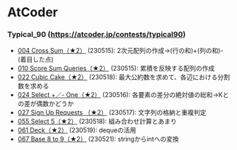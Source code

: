 # AtCoder

### Typical_90 (https://atcoder.jp/contests/typical90)
- [004 Cross Sum（★2）](https://atcoder.jp/contests/typical90/tasks/typical90_d) (230515): 2次元配列の作成→(行の和)+(列の和)-(着目した点)
- [010 Score Sum Queries（★2）](https://atcoder.jp/contests/typical90/tasks/typical90_j) (230515): 累積を反映する配列の作成
- [022 Cubic Cake（★2）](https://atcoder.jp/contests/typical90/tasks/typical90_v) (230518): 最大公約数を求めて、各辺における分割数を求める
- [024 Select +／- One（★2）](https://atcoder.jp/contests/typical90/tasks/typical90_x) (230516): 各要素の差分の絶対値の総和→Kとの差が偶数かどうか
- [027 Sign Up Requests （★2）](https://atcoder.jp/contests/typical90/tasks/typical90_aa) (230517): 文字列の格納と重複判定
- [055 Select 5（★2）](https://atcoder.jp/contests/typical90/tasks/typical90_bc) (230518): 組み合わせ計算とあまり
- [061 Deck（★2）](https://atcoder.jp/contests/typical90/tasks/typical90_bi) (230519): dequeの活用
- [067 Base 8 to 9（★2）](https://atcoder.jp/contests/typical90/tasks/typical90_bo) (230521): stringからintへの変換